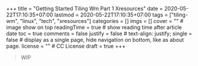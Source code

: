 +++
title = "Getting Started Tiling Wm Part 1 Xresources"
date = 2020-05-22T17:10:35+07:00
lastmod = 2020-05-22T17:10:35+07:00
tags = ["tiling-wm", "linux", "tech", "xresources"]
categories = []
imgs = []
cover = ""  # image show on top
readingTime = true  # show reading time after article date
toc = true
comments = false
justify = false  # text-align: justify;
single = false  # display as a single page, hide navigation on bottom, like as about page.
license = ""  # CC License
draft = true
+++

> WIP
